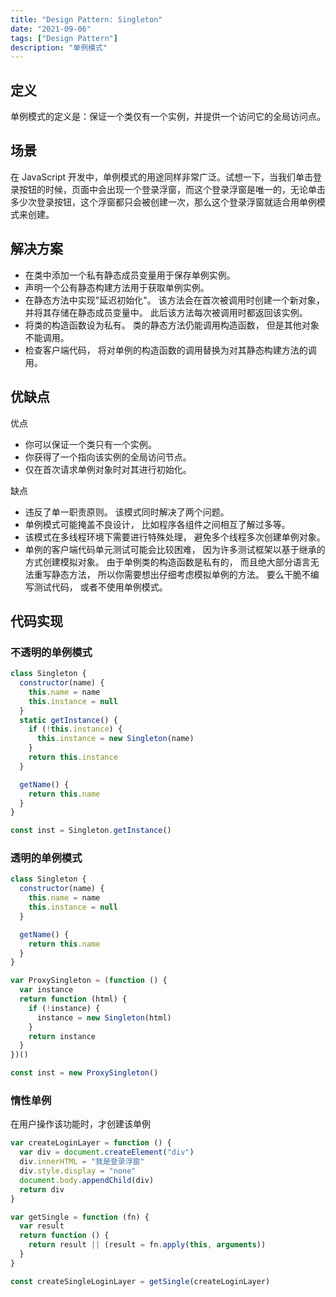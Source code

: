 ```yaml
---
title: "Design Pattern: Singleton"
date: "2021-09-06"
tags: ["Design Pattern"]
description: "单例模式"
---
```


## 定义

单例模式的定义是：保证一个类仅有一个实例，并提供一个访问它的全局访问点。

## 场景

在 JavaScript 开发中，单例模式的用途同样非常广泛。试想一下，当我们单击登录按钮的时候，页面中会出现一个登录浮窗，而这个登录浮窗是唯一的，无论单击多少次登录按钮，这个浮窗都只会被创建一次，那么这个登录浮窗就适合用单例模式来创建。

## 解决方案

- 在类中添加一个私有静态成员变量用于保存单例实例。
- 声明一个公有静态构建方法用于获取单例实例。
- 在静态方法中实现"延迟初始化"。 该方法会在首次被调用时创建一个新对象， 并将其存储在静态成员变量中。 此后该方法每次被调用时都返回该实例。
- 将类的构造函数设为私有。 类的静态方法仍能调用构造函数， 但是其他对象不能调用。
- 检查客户端代码， 将对单例的构造函数的调用替换为对其静态构建方法的调用。

## 优缺点

优点

- 你可以保证一个类只有一个实例。
- 你获得了一个指向该实例的全局访问节点。
- 仅在首次请求单例对象时对其进行初始化。

缺点

- 违反了单一职责原则。 该模式同时解决了两个问题。
- 单例模式可能掩盖不良设计， 比如程序各组件之间相互了解过多等。
- 该模式在多线程环境下需要进行特殊处理， 避免多个线程多次创建单例对象。
- 单例的客户端代码单元测试可能会比较困难， 因为许多测试框架以基于继承的方式创建模拟对象。 由于单例类的构造函数是私有的， 而且绝大部分语言无法重写静态方法， 所以你需要想出仔细考虑模拟单例的方法。 要么干脆不编写测试代码， 或者不使用单例模式。

## 代码实现

### 不透明的单例模式

```js
class Singleton {
  constructor(name) {
    this.name = name
    this.instance = null
  }
  static getInstance() {
    if (!this.instance) {
      this.instance = new Singleton(name)
    }
    return this.instance
  }

  getName() {
    return this.name
  }
}

const inst = Singleton.getInstance()
```

### 透明的单例模式

```js
class Singleton {
  constructor(name) {
    this.name = name
    this.instance = null
  }

  getName() {
    return this.name
  }
}

var ProxySingleton = (function () {
  var instance
  return function (html) {
    if (!instance) {
      instance = new Singleton(html)
    }
    return instance
  }
})()

const inst = new ProxySingleton()
```

### 惰性单例

在用户操作该功能时，才创建该单例

```js
var createLoginLayer = function () {
  var div = document.createElement("div")
  div.innerHTML = "我是登录浮窗"
  div.style.display = "none"
  document.body.appendChild(div)
  return div
}

var getSingle = function (fn) {
  var result
  return function () {
    return result || (result = fn.apply(this, arguments))
  }
}

const createSingleLoginLayer = getSingle(createLoginLayer)
```
